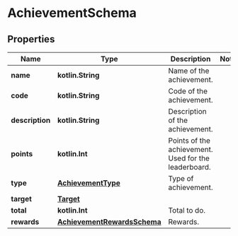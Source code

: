 
# AchievementSchema

## Properties
Name | Type | Description | Notes
------------ | ------------- | ------------- | -------------
**name** | **kotlin.String** | Name of the achievement. | 
**code** | **kotlin.String** | Code of the achievement.  | 
**description** | **kotlin.String** | Description of the achievement. | 
**points** | **kotlin.Int** | Points of the achievement. Used for the leaderboard. | 
**type** | [**AchievementType**](AchievementType.md) | Type of achievement. | 
**target** | [**Target**](Target.md) |  | 
**total** | **kotlin.Int** | Total to do. | 
**rewards** | [**AchievementRewardsSchema**](AchievementRewardsSchema.md) | Rewards. | 



